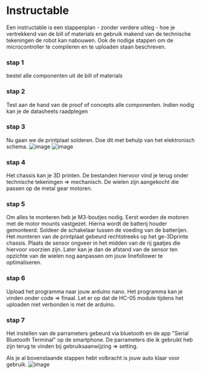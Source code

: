 # Instructable

Een instructable is een stappenplan - zonder verdere uitleg - hoe je vertrekkend van de bill of materials en gebruik makend van de technische tekeningen de robot kan nabouwen. Ook de nodige stappen om de microcontroller te compileren en te uploaden staan beschreven.  

### stap 1
bestel alle componenten uit de bill of materials  

### stap 2
Test aan de hand van de proof of concepts alle componenten. 
Indien nodig kan je de datasheets raadplegen



### stap 3
Nu gaan we de printplaat solderen. Doe dit met behulp van het elektronisch schema. 
![image](https://github.com/TiboRoelandt/Linefollower/assets/146442904/1562cca9-eb66-44a2-b9eb-d746d1ad9f9a)
![image](https://github.com/TiboRoelandt/Linefollower/assets/146442904/8d482793-9157-4049-b10d-7a2157a1927d)

### stap 4
Het chassis kan je 3D printen. De bestanden hiervoor vind je terug onder technische tekeningen => mechanisch.
De wielen zijn aangekocht die passen op de metal gear motoren.

### stap 5
Om alles te monteren heb je M3-boutjes nodig.
Eerst worden de motoren met de motor mounts vastgezet. Hierna wordt de batterij houder gemonteerd. Soldeer de schakelaar tussen de voeding van de batterijen. 
Het monteren van de printplaat gebeurd rechtstreeks op het ge-3Dprinte chassis.
Plaats de sensor ongveer in het midden van de rij gaatjes die hiervoor voorzien zijn. Later kan je dan de afstand van de sensor ten opzichte van de wielen nog aanpassen om jouw linefollower te optimaliseren. 

### stap 6
Upload het programma naar jouw arduino nano. Het programma kan je vinden onder code => finaal. Let er op dat de HC-05 module tijdens het uploaden niet verbonden is met de arduino. 

### stap 7
Het instellen van de parrameters gebeurd via bluetooth en de app "Serial Bluetooth Terminal" op de smartphone. De parrameters die ik gebruikt heb zijn terug te vinden bij gebruiksaanwijzing => setting. 


Als je al bovenstaande stappen hebt volbracht is jouw auto klaar voor gebruik. 
![image](https://github.com/TiboRoelandt/Linefollower/assets/146442904/4d0bf636-590d-4827-a60c-479b1e3c5f6d)
